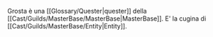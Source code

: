 Grosta è una [[Glossary/Quester|quester]] della [[Cast/Guilds/MasterBase/MasterBase|MasterBase]]. E' la cugina di [[Cast/Guilds/MasterBase/Entity|Entity]].